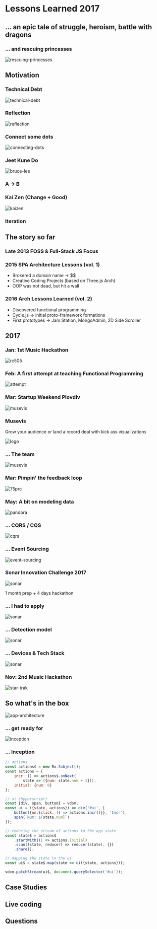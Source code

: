 # Lessons Learned 2017

## ... an epic tale of struggle, heroism, battle with dragons

### ... and rescuing princesses
![rescuing-princesses](./assets/img/rescuing-princesses.png)

## Motivation

### Technical Debt
![technical-debt](./assets/img/technical-debt.png)

### Reflection
![reflection](./assets/img/tree.png)

### Connect some dots
![connecting-dots](./assets/img/connecting-dots.jpg)

### Jeet Kune Do
![bruce-lee](./assets/img/bruce-lee.png)

### A -> B

### Kai Zen (Change + Good)
![kaizen](./assets/img/kaizen.svg)

### Iteration

## The story so far

### Late 2013 FOSS & Full-Stack JS Focus

### 2015 SPA Architecture Lessons (vol. 1)
- Brokered a domain name -> $$
- Creative Coding Projects (based on Three.js Arch)
- OOP was not dead, but hit a wall

### 2016 Arch Lessons Learned (vol. 2)
- Discovered functional programming
- Cycle.js -> initial proto-framework formations
- First prototypes -> Jam Station, MongoAdmin, 2D Side Scroller

## 2017

### Jan: 1st Music Hackathon
![rc505](./assets/img/rc-505.jpg)

### Feb: A first attempt at teaching Functional Programming
![attempt](./assets/img/attempt.jpg)

### Mar: Startup Weekend Plovdiv
![musevis](./assets/img/musevis-getting-ready.jpg)

### Musevis
Grow your audience or land a record deal with kick ass visualizations


![logo](./assets/img/musevis-logo.png)

### ... The team
![musevis](./assets/img/musevis-team.jpg)

### Mar: Pimpin' the feedback loop
![75prc](./assets/img/pimp-my-spectrum.jpg)

### May: A bit on modeling data
![pandora](./assets/img/pandora.jpg)

### ... CQRS / CQS
![cqrs](./assets/img/cqrs.png)

### ... Event Sourcing
![event-sourcing](./assets/img/event-sourcing.png)

### Sonar Innovation Challenge 2017

![sonar](./assets/img/sonar.png)

1 month prep + 4 days hackathon

### ... I had to apply
![sonar](./assets/img/sonar-challengers.png)

### ... Detection model
![sonar](./assets/img/sonar-detection-model.png)

### ... Devices & Tech Stack
![sonar](./assets/img/sonar-devices-tech-stack.png)

### Nov: 2nd Music Hackathon
![star-trak](./assets/img/star-trak.png)


## So what's in the box
![app-architecture](./assets/img/app-architecture.png)

### ... get ready for
![inception](./assets/img/inception.gif)

### ... Inception
```js
// actions
const actions$ = new Rx.Subject();
const actions = {
	incr: () => actions$.onNext(
		state => ({num: state.num + 1})),
	initial: {num: 0}
};

// ui (hyperscript)
const {div, span, button} = vdom;
const ui = ({state, actions}) => div('#ui', [
	button({on:{click: () => actions.incr()}}, 'Incr'),
	span(`Num: ${state.num}`)
]);

// reducing the stream of actions to the app state
const state$ = actions$
	.startWith(() => actions.initial)
	.scan((state, reducer) => reducer(state), {})
	.share();

// mapping the state to the ui
const ui$ = state$.map(state => ui({state, actions}));

vdom.patchStream(ui$, document.querySelector('#ui'));
```

## Case Studies


## Live coding


## Questions
